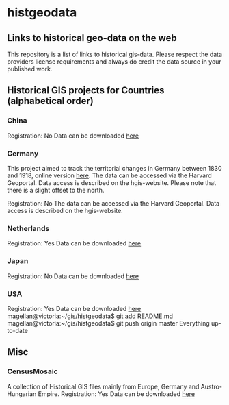 # histgeodata

## Links to historical geo-data on the web

This repository is a list of links to historical gis-data. Please respect the data providers
license requirements and always do credit the data source in your published work.  

## Historical GIS projects for Countries (alphabetical order)

### China

Registration: No
Data can be downloaded [here](http://www.fas.harvard.edu/~chgis/data/chgis/downloads/v4/)

### Germany

This project aimed to track the territorial changes in Germany between 1830 and 1918,
online version [here](http://www.hgis-germany.de/). The data can be accessed via the
Harvard Geoportal. Data access is described on the hgis-website. Please note that
there is a slight offset to the north.

Registration: No
The data can be accessed via the
Harvard Geoportal. Data access is described on the hgis-website.

### Netherlands

Registration: Yes
Data can be downloaded [here](http://nlgis.dans.knaw.nl)

### Japan

Registration: No
Data can be downloaded [here](http://www.fas.harvard.edu/~chgis/japan/archive/)

### USA

Registration: Yes
Data can be downloaded [here](https://data2.nhgis.org/main)
magellan@victoria:~/gis/histgeodata$ git add README.md 
magellan@victoria:~/gis/histgeodata$ git push origin master 
Everything up-to-date

## Misc

### CensusMosaic 

A collection of Historical GIS files mainly from Europe, Germany and Austro-Hungarian Empire. 
Registration: Yes
Data can be downloaded [here](http://censusmosaic.org/data/historical-gis-files)

